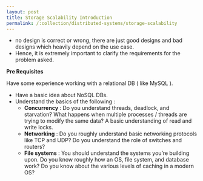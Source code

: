 ```yaml
---
layout: post
title: Storage Scalability Introduction
permalink: /:collection/distributed-systems/storage-scalability
---
```


- no design is correct or wrong, there are just good designs and bad designs which heavily depend on the use case.
- Hence, it is extremely important to clarify the requirements for the problem asked.

**Pre Requisites**

Have some experience working with a relational DB ( like MySQL ).
- Have a basic idea about NoSQL DBs.
- Understand the basics of the following : 
    -  **Concurrency** : Do you understand threads, deadlock, and starvation? What happens when multiple processes / threads are trying to modify the same data? A basic understanding of read and write locks.
    -  **Networking** : Do you roughly understand basic networking protocols like TCP and UDP? Do you understand the role of switches and routers?
    -  **File systems** : You should understand the systems you’re building upon. Do you know roughly how an OS, file system, and database work? Do you know about the various levels of caching in a modern OS?
